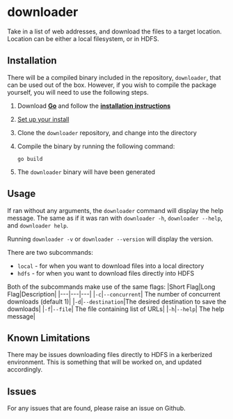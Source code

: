 # downloader

Take in a list of web addresses, and download the files to a target location. Location can be either a local filesystem, or in HDFS.

## Installation

There will be a compiled binary included in the repository, `downloader`, that can be used out of the box. However, if you wish to compile the package yourself, you will need to use the following steps.

1. Download [**Go**](https://golang.org/dl/) and follow the [**installation instructions**](https://go.dev/doc/install)
2. [Set up your install](https://go.dev/doc/gopath_code)
3. Clone the `downloader` repository, and change into the directory
4. Compile the binary by running the following command:

    `go build`

5. The `downloader` binary will have been generated

## Usage

If ran without any arguments, the `downloader` command will display the help message. The same as if it was ran with `downloader -h`, `downloader --help`, and `downloader help`.

Running `downloader -v` or `downloader --version` will display the version.

There are two subcommands:
- `local` - for when you want to download files into a local directory 
- `hdfs` - for when you want to download files directly into HDFS

Both of the subcommands make use of the same flags:
|Short Flag|Long Flag|Description|
|---|---|---|
|`-c`|`--concurrent`| The number of concurrent downloads (default 1)|
|`-d`|`--destination`|The desired destination to save the downloads|
|`-f`|`--file`| The file containing list of URLs|
|`-h`|`--help`| The help message|

## Known Limitations

There may be issues downloading files directly to HDFS in a kerberized environment. This is something that will be worked on, and updated accordingly. 

## Issues

For any issues that are found, please raise an issue on Github.